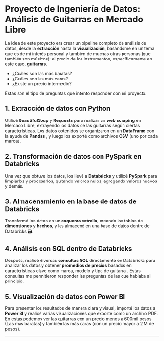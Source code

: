 # **Proyecto de Ingeniería de Datos: Análisis de Guitarras en Mercado Libre** 

La idea de este proyecto era crear un pipeline completo de análisis de datos, desde la **extracción** hasta la **visualización**, basándome en un tema que es de mi interés personal y también de muchas otras personas (que también son músicos): el precio de los instrumentos, específicamente en este caso, **guitarras**.

- ¿Cuáles son las más baratas?
- ¿Cuáles son las más caras?
- ¿Existe un precio intermedio?

Estas son el tipo de preguntas que intento responder con mi proyecto.  

## **1. Extracción de datos con Python** 

Utilicé **BeautifulSoup** y **Requests** para realizar un **web scraping** en Mercado Libre, extrayendo los datos de las guitarras según ciertas características. Los datos obtenidos se organizaron en un **DataFrame** con la ayuda de **Pandas** , y luego los exporté como archivos **CSV** (uno por cada marca) .

## **2. Transformación de datos con PySpark en Databricks** 

Una vez que obtuve los datos, los llevé a **Databricks** y utilicé **PySpark** para limpiarlos y procesarlos, quitando valores nulos, agregando valores nuevos y demás.

## **3. Almacenamiento en la base de datos de Databricks** 

Transformé los datos en un **esquema estrella**, creando las tablas de **dimensiones** y **hechos**, y las almacené en una base de datos dentro de Databricks 🗃. 

## **4. Análisis con SQL dentro de Databricks** 

Después, realicé diversas **consultas SQL** directamente en Databricks para analizar los datos y obtener **promedios de precios** basados en características clave como marca, modelo y tipo de guitarra . Estas consultas me permitieron responder las preguntas de las que hablaba al principio.

## **5. Visualización de datos con Power BI** 

Para presentar los resultados de manera clara y visual, importé los datos a **Power BI** y realicé varias visualizaciones que exporte como un archivo PDF. En estas podemos ver las guitarras con un precio menos a 600mil pesos (Las más baratas) y también las más caras (con un precio mayor a 2 M de pesos). 

---
